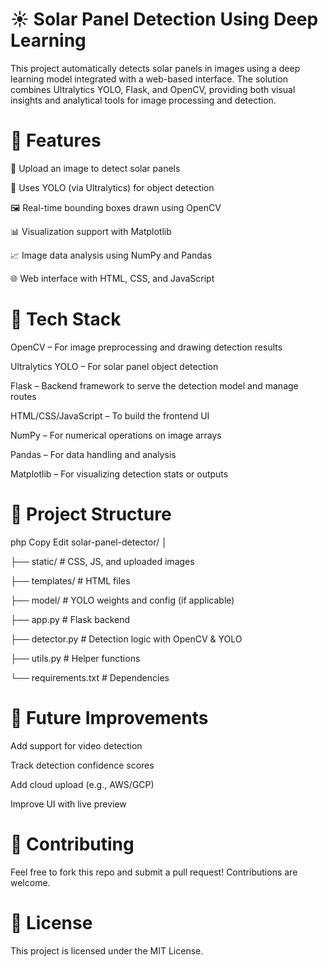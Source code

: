 # ☀️ Solar Panel Detection Using Deep Learning
This project automatically detects solar panels in images using a deep learning model integrated with a web-based interface. The solution combines Ultralytics YOLO, Flask, and OpenCV, providing both visual insights and analytical tools for image processing and detection.

# 🚀 Features
📸 Upload an image to detect solar panels

🤖 Uses YOLO (via Ultralytics) for object detection

🖼️ Real-time bounding boxes drawn using OpenCV

📊 Visualization support with Matplotlib

📈 Image data analysis using NumPy and Pandas

🌐 Web interface with HTML, CSS, and JavaScript

# 🧠 Tech Stack

OpenCV – For image preprocessing and drawing detection results

Ultralytics YOLO – For solar panel object detection

Flask – Backend framework to serve the detection model and manage routes

HTML/CSS/JavaScript – To build the frontend UI

NumPy – For numerical operations on image arrays

Pandas – For data handling and analysis

Matplotlib – For visualizing detection stats or outputs

# 📁 Project Structure
php
Copy
Edit
solar-panel-detector/
│

├── static/                  # CSS, JS, and uploaded images

├── templates/               # HTML files

├── model/                   # YOLO weights and config (if applicable)

├── app.py                   # Flask backend

├── detector.py              # Detection logic with OpenCV & YOLO

├── utils.py                 # Helper functions

└── requirements.txt         # Dependencies


# 📌 Future Improvements
Add support for video detection

Track detection confidence scores

Add cloud upload (e.g., AWS/GCP)

Improve UI with live preview

# 🤝 Contributing
Feel free to fork this repo and submit a pull request! Contributions are welcome.

# 📜 License
This project is licensed under the MIT License.

